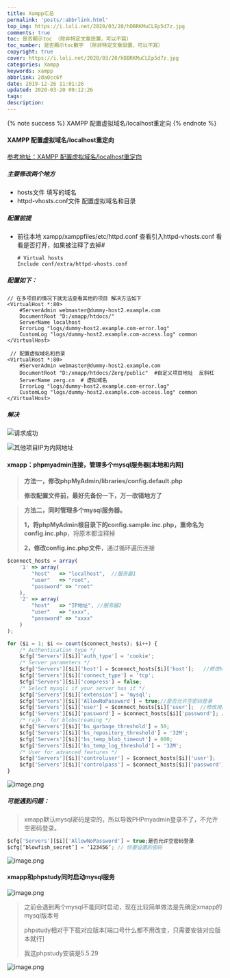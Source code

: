 ```yaml
---
title: Xampp汇总
permalink: 'posts/:abbrlink.html'
top_img: https://i.loli.net/2020/03/20/hDBRKMuCLEp5d7z.jpg
comments: true
toc: 是否顯示toc （除非特定文章設置，可以不寫）
toc_number: 是否顯示toc數字 （除非特定文章設置，可以不寫）
copyright: true
cover: https://i.loli.net/2020/03/20/hDBRKMuCLEp5d7z.jpg
categories: Xampp
keywords: xampp
abbrlink: 2da0cc6f
date: 2019-12-26 11:01:26
updated: 2020-03-20 09:12:26
tags:
description:
---
```

<meta name="referrer" content="never">
<blockquote class="blockquote-center"></blockquote>
{% note success %}
XAMPP 配置虚拟域名/localhost重定向
{% endnote %}

#### XAMPP 配置虚拟域名/localhost重定向
[参考地址：XAMPP 配置虚拟域名/localhost重定向](https://juejin.im/post/5c85cc00f265da2dae5158aa#heading-6)

##### 主要修改两个地方
- hosts文件 填写的域名
- httpd-vhosts.conf文件 配置虚拟域名和目录
##### 配置前提
- 前往本地 xampp/xamppfiles/etc/httpd.conf 查看引入httpd-vhosts.conf 看看是否打开，如果被注释了去掉#
    ```
    # Virtual hosts
    Include conf/extra/httpd-vhosts.conf
    ```
##### 配置如下：
```
// 在多项目的情况下就无法查看其他的项目 解决方法如下
<VirtualHost *:80>
    #ServerAdmin webmaster@dummy-host2.example.com
    DocumentRoot "D:/xmapp/htdocs/"
    ServerName localhost
    ErrorLog "logs/dummy-host2.example.com-error.log"
    CustomLog "logs/dummy-host2.example.com-access.log" common
</VirtualHost>

 // 配置虚拟域名和目录
<VirtualHost *:80>
    #ServerAdmin webmaster@dummy-host2.example.com
    DocumentRoot "D:/xmapp/htdocs/Zerg/public"  #自定义项目地址  反斜杠
    ServerName zerg.cn  # 虚拟域名
    ErrorLog "logs/dummy-host2.example.com-error.log"
    CustomLog "logs/dummy-host2.example.com-access.log" common
</VirtualHost>
```
##### 解决
![请求成功](https://upload-images.jianshu.io/upload_images/3098875-9b22c82a20d45b08.png?imageMogr2/auto-orient/strip%7CimageView2/2/w/1240)

![其他项目IP为内网地址](https://upload-images.jianshu.io/upload_images/3098875-39c49784f3dc3e49.png?imageMogr2/auto-orient/strip%7CimageView2/2/w/1240)


#### xmapp：phpmyadmin连接，管理多个mysql服务器[本地和内网]

> **方法一，修改phpMyAdmin/libraries/config.default.php**
>
> **修改配置文件前，最好先备份一下，万一改错地方了**

> **方法二，同时管理多个mysql服务器。**
>
> **1，将phpMyAdmin根目录下的config.sample.inc.php，重命名为config.inc.php**，将原本都注释掉
>
> **2，修改config.inc.php文件**，通过循环遍历连接

```js
$connect_hosts = array(
    '1' => array(
        "host"   => "localhost",  //服务器1  
        "user"   => "root",
        "password" => "root"
    ),
    '2' => array(
        "host"   => "IP地址", //服务器2  
        "user"   => "xxxx",
        "password" => "xxxx"
    )
);

for ($i = 1; $i <= count($connect_hosts); $i++) {
    /* Authentication type */
    $cfg['Servers'][$i]['auth_type'] = 'cookie';
    /* Server parameters */
    $cfg['Servers'][$i]['host'] = $connect_hosts[$i]['host'];   //修改host  
    $cfg['Servers'][$i]['connect_type'] = 'tcp';
    $cfg['Servers'][$i]['compress'] = false;
    /* Select mysqli if your server has it */
    $cfg['Servers'][$i]['extension'] = 'mysql';
    $cfg['Servers'][$i]['AllowNoPassword'] = true;//是否允许空密码登录
    $cfg['Servers'][$i]['user'] = $connect_hosts[$i]['user'];  //修改用户名  
    $cfg['Servers'][$i]['password'] = $connect_hosts[$i]['password']; //密码  
    /* rajk - for blobstreaming */
    $cfg['Servers'][$i]['bs_garbage_threshold'] = 50;
    $cfg['Servers'][$i]['bs_repository_threshold'] = '32M';
    $cfg['Servers'][$i]['bs_temp_blob_timeout'] = 600;
    $cfg['Servers'][$i]['bs_temp_log_threshold'] = '32M';
    /* User for advanced features */
    $cfg['Servers'][$i]['controluser'] = $connect_hosts[$i]['user'];
    $cfg['Servers'][$i]['controlpass'] = $connect_hosts[$i]['password'];
}
```

![image.png](https://upload-images.jianshu.io/upload_images/3098875-c8703e4d0480aa16.png?imageMogr2/auto-orient/strip%7CimageView2/2/w/1240)

##### 可能遇到问题：

> xmapp默认mysql密码是空的，所以导致PHPmyadmin登录不了，不允许空密码登录。

```js
$cfg['Servers'][$i]['AllowNoPassword'] = true;是否允许空密码登录
$cfg[‘blowfish_secret’] = ‘123456’; // 你要设置的密码
```

![image.png](https://upload-images.jianshu.io/upload_images/3098875-6038d7cbe84b56ed.png?imageMogr2/auto-orient/strip%7CimageView2/2/w/1240)

#### xmapp和phpstudy同时启动mysql服务

![image.png](https://upload-images.jianshu.io/upload_images/3098875-e52f226ce5128398.png?imageMogr2/auto-orient/strip%7CimageView2/2/w/1240)

> 之前会遇到两个mysql不能同时启动，现在比较简单做法是先确定xmapp的mysql版本号
>
> phpstudy相对于下载对应版本[端口号什么都不用改变，只需要安装对应版本就行]
>
> 我这phpstudy安装是5.5.29

![image.png](https://upload-images.jianshu.io/upload_images/3098875-33bcbef6838b9d34.png?imageMogr2/auto-orient/strip%7CimageView2/2/w/1240)

